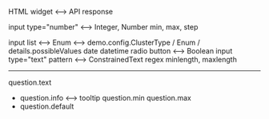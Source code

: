 

HTML widget                     <--> API response

input type="number"             <--> Integer, Number
      min, max, step

input list                      <--> Enum                       <--> demo.config.ClusterType / Enum / details.possibleValues
date
datetime
radio button                    <--> Boolean
input type="text" pattern       <--> ConstrainedText regex
      minlength, maxlength


_____________
question.text
* question.info <--> tooltip
question.min
question.max
* question.default
